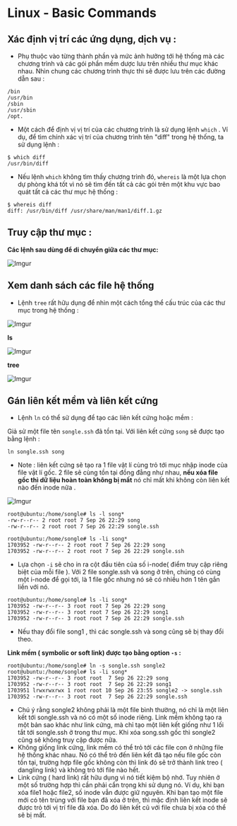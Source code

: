 # Linux - Basic Commands

## Xác định vị trí các ứng dụng, dịch vụ :
- Phụ thuộc vào từng thành phần và mức ảnh hưởng tới hệ thống mà các chương trình và các gói phần mềm dược lưu
trên nhiều thư mục khác nhau. Nhìn chung các chương trình thực thi sẽ được lưu trên các đường dẫn sau : 
```
/bin
/usr/bin
/sbin
/usr/sbin
/opt.
```

- Một cách để định vị vị trí của các chương trình là sử dụng lệnh `which` . Ví dụ, để tìm chính xác vị trí của 
chương trình tên "diff" trong hệ thống, ta sử dụng lệnh :
```
$ which diff
/usr/bin/diff
```
-  Nếu lệnh `which` không tìm thấy chương trình đó, `whereis` là một lựa chọn dự phòng khá tốt vì nó sẽ tìm đến 
tất cả các gói trên một khu vực bao quát tất cả các thư mục hệ thống :

```
$ whereis diff
diff: /usr/bin/diff /usr/share/man/man1/diff.1.gz

```

## Truy cập thư mục :

**Các lệnh sau dùng để di chuyển giữa các thư mục:**

![Imgur](https://i.imgur.com/wG8NdAN.png)

## Xem danh sách các file hệ thống

- Lệnh `tree` rất hữu dụng để nhìn một cách tổng thể cấu trúc của các thư mục trong hệ thống :

![Imgur](https://i.imgur.com/kxhV03P.png)

**ls**

![Imgur](https://i.imgur.com/jo4N4rt.png)

**tree**

![Imgur](https://i.imgur.com/vJPhtfo.png)


## Gán liên kết mềm và liên kết cứng 

- Lệnh `ln` có thể sử dụng để tạo các liên kết cứng hoặc mềm :

Giả sử một file tên ` songle.ssh ` đã tồn tại. Với liên kết cứng ` song ` sẽ được tạo bằng lệnh :

` ln songle.ssh song `

-  Note : liên kết cứng sẽ tạo ra 1 file vật lí cùng trỏ tới mục nhập inode của file vật lí gốc. 
2 file sẽ cùng tồn tại đồng đẳng như nhau, **nếu xóa file gốc thì dữ liệu hoàn toàn không bị mất** nó chỉ mất
khi không còn liên kết nào đến inode nữa .
	
![Imgur](https://i.imgur.com/Tdhcez8.png)

```
root@ubuntu:/home/songle# ls -l song*
-rw-r--r-- 2 root root 7 Sep 26 22:29 song
-rw-r--r-- 2 root root 7 Sep 26 22:29 songle.ssh

root@ubuntu:/home/songle# ls -li song*
1703952 -rw-r--r-- 2 root root 7 Sep 26 22:29 song
1703952 -rw-r--r-- 2 root root 7 Sep 26 22:29 songle.ssh
```

- Lựa chọn `-i` sẽ cho in ra cột đầu tiên của số i-node( điểm truy cập riêng biệt của mỗi file ).
Với 2 file songle.ssh và song ở trên, chúng có cùng một i-node để gọi tới, là 1 file gốc nhưng nó sẽ có 
nhiều hơn 1 tên gắn liền với nó.

```
root@ubuntu:/home/songle# ls -li song*
1703952 -rw-r--r-- 3 root root 7 Sep 26 22:29 song
1703952 -rw-r--r-- 3 root root 7 Sep 26 22:29 song1
1703952 -rw-r--r-- 3 root root 7 Sep 26 22:29 songle.ssh

```
- Nếu thay đổi file song1 , thì các songle.ssh và song cũng sẽ bị thay đổi theo.

**Link mềm ( symbolic or soft link) được tạo bằng option `-s` :**

```
root@ubuntu:/home/songle# ln -s songle.ssh songle2
root@ubuntu:/home/songle# ls -li song*
1703952 -rw-r--r-- 3 root root  7 Sep 26 22:29 song
1703952 -rw-r--r-- 3 root root  7 Sep 26 22:29 song1
1703951 lrwxrwxrwx 1 root root 10 Sep 26 23:55 songle2 -> songle.ssh
1703952 -rw-r--r-- 3 root root  7 Sep 26 22:29 songle.ssh

```

- Chú ý rằng songle2 không phải là một file bình thường, nó chỉ là một liên kết tới songle.ssh và nó có một số inode riêng. 
Link mềm không tạo ra một bản sao khác như link cứng, mà chỉ tạo một liên kết giống như 1 lối tắt tới songle.ssh ở trong thư mục.
Khi xóa song.ssh gốc thì songle2 cũng sẽ không truy cập được nữa.
- Không giống link cứng, link mềm có thể trỏ tới các file con ở những file hệ thống khác nhau. Nó có thể trỏ đến
liên kết đã tạo nếu file gốc còn tồn tại, trường hợp file gốc không còn thì link đó sẽ trở thành link treo ( dangling link)
 và không trỏ tới file nào hết.
- Link cứng ( hard link) rất hữu dụng vì nó tiết kiệm bộ nhớ. Tuy nhiên ở một số trường hợp thì cần phải cẩn trọng khi sử dụng nó.
Ví dụ, khi bạn xóa file1 hoặc file2, số inode vẫn được giữ nguyên.  Khi bạn tạo một file mới có tên trùng với file bạn đã xóa ở trên,
thì mặc định liên kết inode sẽ được trỏ tới vị trí file đã xóa. Do đó liên kết cũ với file chưa bị xóa có thể sẽ bị mất.

